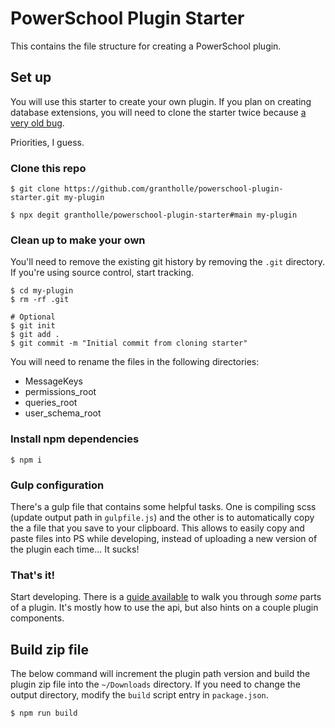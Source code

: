 # PowerSchool Plugin Starter

This contains the file structure for creating a PowerSchool plugin.

## Set up

You will use this starter to create your own plugin. If you plan on creating database extensions, you will need to clone the starter twice because [a very old bug](https://support.powerschool.com/thread/17356).

Priorities, I guess.

### Clone this repo

```
$ git clone https://github.com/grantholle/powerschool-plugin-starter.git my-plugin

$ npx degit grantholle/powerschool-plugin-starter#main my-plugin
```

### Clean up to make your own

You'll need to remove the existing git history by removing the `.git` directory. If you're using source control, start tracking.

```
$ cd my-plugin
$ rm -rf .git

# Optional
$ git init
$ git add .
$ git commit -m "Initial commit from cloning starter"
```

You will need to rename the files in the following directories:

- MessageKeys
- permissions_root
- queries_root
- user_schema_root

### Install npm dependencies

```
$ npm i
```

### Gulp configuration

There's a gulp file that contains some helpful tasks. One is compiling scss (update output path in `gulpfile.js`) and the other is to automatically copy the a file that you save to your clipboard. This allows to easily copy and paste files into PS while developing, instead of uploading a new version of the plugin each time... It sucks!

### That's it!

Start developing. There is a [guide available](https://support.powerschool.com/article/66558) to walk you through _some_ parts of a plugin. It's mostly how to use the api, but also hints on a couple plugin components.

## Build zip file

The below command will increment the plugin path version and build the plugin zip file into the `~/Downloads` directory. If you need to change the output directory, modify the `build` script entry in `package.json`.

```
$ npm run build
```
